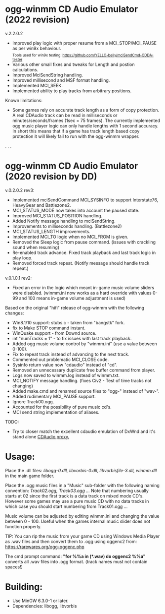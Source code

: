 # ogg-winmm CD Audio Emulator (2022 revision)

v.2.2.0.2
- Improved play logic with proper resume from a MCI_STOP/MCI_PAUSE as per win9x behaviour.  
  <sub>Tools used for win9x testing: https://github.com/YELLO-belly/mciSendCmd-CDDA-tester</sub>
- Various other small fixes and tweaks for Length and postion calculations. 
- Improved MciSendString handling.
- Improved millisecond and MSF format handling.
- Implemented MCI_SEEK.
- Implemented ability to play tracks from arbitrary positions.

Known limitations:
- Some games rely on accurate track length as a form of copy protection. A real CDAudio track can be read in milliseconds or minutes/seconds/frames (1sec = 75 frames). The currently implemented ogg music player logic can only handle lengths with 1 second accuracy. In short this means that if a game has track length based copy protection it will likely fail to run with the ogg-winmm wrapper.

.
.
.

# ogg-winmm CD Audio Emulator (2020 revision by DD)

v.0.2.0.2 rev3:
- Implemented mciSendCommand MCI_SYSINFO to support Interstate76, HeavyGear and Battlezone2.
- MCI_STATUS_MODE now takes into account the paused state.
- Improved MCI_STATUS_POSITION handling.
- Added Notify message handling to mciSendString.
- Improvements to milliseconds handling. (Battlezone2)
- MCI_STATUS_LENGTH improvements.
- Implemented MCI_TO logic when no MCI_FROM is given.
- Removed the Sleep logic from pause command. (issues with crackling sound when resuming)
- Re-enabled track advance. Fixed track playback and last track logic in play loop.
- Removed forced track repeat. (Notify message should handle track repeat.)

v.0.1.0.1 rev2:
- Fixed an error in the logic which meant in-game music volume sliders were disabled. (winmm.ini now works as a hard override with values 0-99 and 100 means in-game volume adjustment is used)

Based on the original "hifi" release of ogg-winmm with the following changes:

- Win8.1/10 support: stubs.c - taken from "bangstk" fork.
- fix to Make STOP command instant.
- WinQuake support - from Dxwnd source.
- int "numTracks = 1" - to fix issues with last track playback.
- Added ogg music volume control by "winmm.ini" (use a value between 0-100).
- Fix to repeat track instead of advancing to the next track.
- Commented out problematic MCI_CLOSE code.
- Sysinfo return value now "cdaudio" instead of "cd".
- Removed an unnecessary duplicate free buffer command from player.
- Logs now saved to winmm.log instead of winmm.txt.
- MCI_NOTIFY message handling. (fixes Civ2 - Test of time tracks not changing)
- Added make.cmd and renamed source files to "ogg-" instead of "wav-".
- Added rudimentary MCI_PAUSE support.
- Ignore Track00.ogg.
- Accounted for the possibility of pure music cd's.
- MCI send string implementation of aliases.

TODO:
- Try to closer match the excellent cdaudio emulation of DxWnd and it's stand alone [CDAudio proxy.](https://sourceforge.net/projects/cdaudio-proxy/)

# Usage:

Place the .dll files:
*libogg-0.dll, libvorbis-0.dll, libvorbisfile-3.dll, winmm.dll*
in the main game folder.

Place the .ogg music files in a "Music" sub-folder with the following naming convention:
*Track02.ogg, Track03.ogg ...*
Note that numbering usually starts at 02 since the first track is a data track on mixed mode CD's.
However some games may use a pure music CD with no data tracks in which case you should start numbering from Track01.ogg ...

Music volume can be adjusted by editing winmm.ini and changing the value between 0 - 100. Useful when the games internal music slider does not function properly.

TIP: You can rip the music from your game CD using Windows Media Player as .wav files and then convert them to .ogg using oggenc2 from:
https://rarewares.org/ogg-oggenc.php

The cmd prompt command:
**"for %%a in (*.wav) do oggenc2 %%a"**
converts all .wav files into .ogg format. (track names must not contain spaces!)

# Building:

- Use MinGW 6.3.0-1 or later.
- Dependencies: libogg, libvorbis
